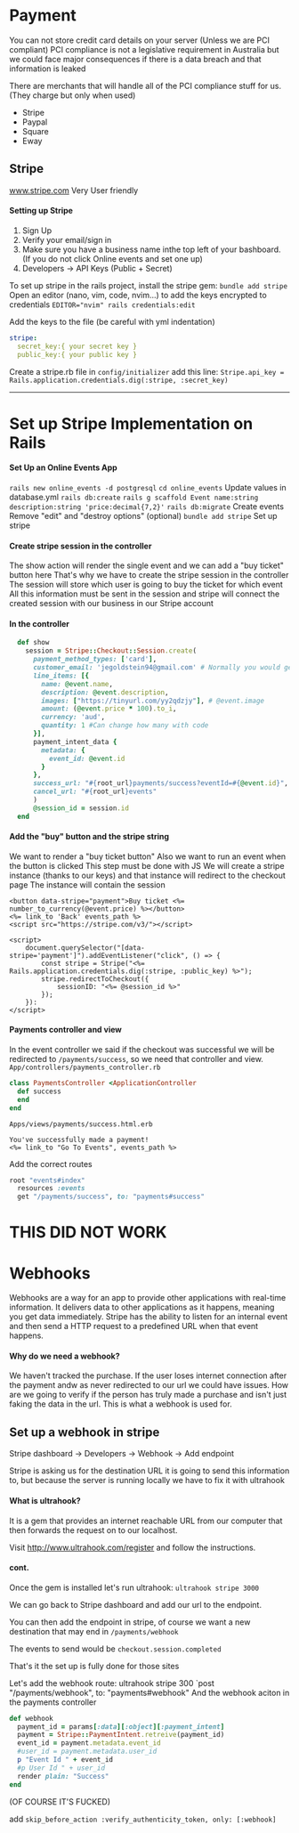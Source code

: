 # Payment
You can not store credit card details on your server (Unless we are PCI compliant)
PCI compliance is not a legislative requirement in Australia but we could face major consequences if there is a data breach and that information is leaked

There are merchants that will handle all of the PCI compliance stuff for us. (They charge but only when used)

- Stripe
- Paypal
- Square
- Eway

## Stripe
www.stripe.com
Very User friendly

#### Setting up Stripe
1. Sign Up
2. Verify your email/sign in
3. Make sure you have a business name inthe top left of your bashboard.
(If you do not click Online events and set one up)
4. Developers -> API Keys
(Public + Secret)

To set up stripe in the rails project, install the stripe gem:
    `bundle add stripe`
Open an editor (nano, vim, code, nvim...) to add the keys encrypted to credentials
    `EDITOR="nvim" rails credentials:edit`

Add the keys to the file (be careful with yml indentation)
```yml
stripe:
  secret_key:{ your secret key }
  public_key:{ your public key }
```
Create a stripe.rb file in `config/initializer` add this line:
`Stripe.api_key = Rails.application.credentials.dig(:stripe, :secret_key)`

---

# Set up Stripe Implementation on Rails
#### Set Up an Online Events App
`rails new online_events -d postgresql`
`cd online_events`
Update values in database.yml
`rails db:create`
`rails g scaffold Event name:string description:string 'price:decimal{7,2}'`
`rails db:migrate`
Create events
Remove "edit" and "destroy options" (optional)
`bundle add stripe`
Set up stripe

#### Create stripe session in the controller
The show action will render the single event and we can add a "buy ticket" button here
That's why we have to create the stripe session in the controller
The session will store which user is going to buy the ticket for which event
All this information must be sent in the session and stripe will connect the created session with our business in our Stripe account


#### In the controller
```ruby
  def show
    session = Stripe::Checkout::Session.create(
      payment_method_types: ['card'],
      customer_email: 'jegoldstein94@gmail.com' # Normally you would get this from the database (current_user.email)
      line_items: [{
        name: @event.name,
        description: @event.description,
        images: ["https://tinyurl.com/yy2qdzjy"], # @event.image
        amount: (@event.price * 100).to_i,
        currency: 'aud',
        quantity: 1 #Can change how many with code
      }],
      payment_intent_data {
        metadata: {
          event_id: @event.id
        }
      },
      success_url: "#{root_url}payments/success?eventId=#{@event.id}",
      cancel_url: "#{root_url}events"
      )
      @session_id = session.id
  end
```

#### Add the "buy" button and the stripe string
We want to render a "buy ticket button"
Also we want to run an event when the button is clicked
This step must be done with JS
We will create a stripe instance (thanks to our keys) and that instance will redirect to the checkout page
The instance will contain the session

```erb
<button data-stripe="payment">Buy ticket <%= number_to_currency(@event.price) %></button>
<%= link_to 'Back' events_path %>
<script src="https://stripe.com/v3/"></script>

<script>
    document.querySelector("[data-stripe='payment']").addEventListener("click", () => {
        const stripe = Stripe("<%= Rails.application.credentials.dig(:stripe, :public_key) %>");
        stripe.redirectToCheckout({
            sessionID: "<%= @session_id %>"
        });
    }):
</script>
```


#### Payments controller and view
In the event controller we said if the checkout was successful we will be redirected to `/payments/success`, so we need that controller and view.
`App/controllers/payments_controller.rb`
```ruby
class PaymentsController <ApplicationController
  def success
  end
end
```
`Apps/views/payments/success.html.erb`
```erb
You've successfully made a payment!
<%= link_to "Go To Events", events_path %>
```

Add the correct routes
```ruby
root "events#index"
  resources :events
  get "/payments/success", to: "payments#success"
```

# THIS DID NOT WORK

# Webhooks

Webhooks are a way for an app to provide other applications with real-time information.
It delivers data to other applications as it happens, meaning you get data immediately.
Stripe has the ability to listen for an internal event and then send a HTTP request to a predefined URL when that event happens.

#### Why do we need a webhook?
We haven't tracked the purchase.
If the user loses internet connection after the payment andw as never redirected to our url we could have issues.
How are we going to verify if the person has truly made a purchase and isn't just faking the data in the url.
This is what a webhook is used for.

## Set up a webhook in stripe

Stripe dashboard -> Developers -> Webhook -> Add endpoint

Stripe is asking us for the destination URL it is going to send this information to, but because the server is running locally we have to fix it with ultrahook

#### What is ultrahook?
It is a gem that provides an internet reachable URL from our computer that then forwards the request on to our localhost.

Visit http://www.ultrahook.com/register and follow the instructions.

#### cont.
Once the gem is installed let's run ultrahook: `ultrahook stripe 3000`

We can go back to Stripe dashboard and add our url to the endpoint.

You can then add the endpoint in stripe, of course we want a new destination that may end in `/payments/webhook`

The events to send would be `checkout.session.completed`

That's it the set up is fully done for those sites

Let's add the webhook route: ultrahook stripe 300
`post "/payments/webhook", to: "payments#webhook"
And the webhook aciton in the payments controller
```ruby
def webhook
  payment_id = params[:data][:object][:payment_intent]
  payment = Stripe::PaymentIntent.retreive(payment_id)
  event_id = payment.metadata.event_id
  #user_id = payment.metadata.user_id
  p "Event Id " + event_id
  #p User Id " + user_id
  render plain: "Success"
end
```
(OF COURSE IT'S FUCKED)

add `skip_before_action :verify_authenticity_token, only: [:webhook]`

